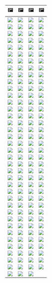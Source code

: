 | &#128444; | &#128444; | &#128444; | &#128444; |
|  ---  |  ---  |  ---  |  ---  |
| ![](https://codeberg.org/crimeflare/cloudflare-tor/raw/branch/master/image/2020_07_cloudflaredown.jpg) | ![](https://codeberg.org/crimeflare/cloudflare-tor/raw/branch/master/image/accdenied.jpg) | ![](https://codeberg.org/crimeflare/cloudflare-tor/raw/branch/master/image/annoyed.jpg) | ![](https://codeberg.org/crimeflare/cloudflare-tor/raw/branch/master/image/anonexist.jpg) |
| ![](https://codeberg.org/crimeflare/cloudflare-tor/raw/branch/master/image/aonurjm.jpg) | ![](https://codeberg.org/crimeflare/cloudflare-tor/raw/branch/master/image/apology.jpg) | ![](https://codeberg.org/crimeflare/cloudflare-tor/raw/branch/master/image/banvpn.jpg) | ![](https://codeberg.org/crimeflare/cloudflare-tor/raw/branch/master/image/banvpn2.jpg) |
| ![](https://codeberg.org/crimeflare/cloudflare-tor/raw/branch/master/image/blockedbyjustin.jpg) | ![](https://codeberg.org/crimeflare/cloudflare-tor/raw/branch/master/image/blockedbymatthewprince.jpg) | ![](https://codeberg.org/crimeflare/cloudflare-tor/raw/branch/master/image/blockedbymatthewprince2.jpg) | ![](https://codeberg.org/crimeflare/cloudflare-tor/raw/branch/master/image/border_patrol.jpg) |
| ![](https://codeberg.org/crimeflare/cloudflare-tor/raw/branch/master/image/browdifftbcx.gif) | ![](https://codeberg.org/crimeflare/cloudflare-tor/raw/branch/master/image/browserdiff.jpg) | ![](https://codeberg.org/crimeflare/cloudflare-tor/raw/branch/master/image/butitsdown.jpg) | ![](https://codeberg.org/crimeflare/cloudflare-tor/raw/branch/master/image/cf_deleteandkeep.jpg) |
| ![](https://codeberg.org/crimeflare/cloudflare-tor/raw/branch/master/image/cfblockbothuman.jpg) | ![](https://codeberg.org/crimeflare/cloudflare-tor/raw/branch/master/image/cfbloghtmledit.jpg) | ![](https://codeberg.org/crimeflare/cloudflare-tor/raw/branch/master/image/cfcenrev_01.jpg) | ![](https://codeberg.org/crimeflare/cloudflare-tor/raw/branch/master/image/cfcenrev_02.jpg) |
| ![](https://codeberg.org/crimeflare/cloudflare-tor/raw/branch/master/image/cfcenrev_03.jpg) | ![](https://codeberg.org/crimeflare/cloudflare-tor/raw/branch/master/image/cfdnsprob.jpg) | ![](https://codeberg.org/crimeflare/cloudflare-tor/raw/branch/master/image/cfdonate.jpg) | ![](https://codeberg.org/crimeflare/cloudflare-tor/raw/branch/master/image/cfdown2019.jpg) |
| ![](https://codeberg.org/crimeflare/cloudflare-tor/raw/branch/master/image/cfdowncfcom.jpg) | ![](https://codeberg.org/crimeflare/cloudflare-tor/raw/branch/master/image/cfdox_dox.jpg) | ![](https://codeberg.org/crimeflare/cloudflare-tor/raw/branch/master/image/cfdox_ex1.jpg) | ![](https://codeberg.org/crimeflare/cloudflare-tor/raw/branch/master/image/cfdox_ex2.jpg) |
| ![](https://codeberg.org/crimeflare/cloudflare-tor/raw/branch/master/image/cfdox_kill.jpg) | ![](https://codeberg.org/crimeflare/cloudflare-tor/raw/branch/master/image/cfdox_swat.jpg) | ![](https://codeberg.org/crimeflare/cloudflare-tor/raw/branch/master/image/cfdox_threat.jpg) | ![](https://codeberg.org/crimeflare/cloudflare-tor/raw/branch/master/image/cfdox_what.jpg) |
| ![](https://codeberg.org/crimeflare/cloudflare-tor/raw/branch/master/image/cferr1010bsig.jpg) | ![](https://codeberg.org/crimeflare/cloudflare-tor/raw/branch/master/image/cferr1016.jpg) | ![](https://codeberg.org/crimeflare/cloudflare-tor/raw/branch/master/image/cferr1016sp.jpg) | ![](https://codeberg.org/crimeflare/cloudflare-tor/raw/branch/master/image/cfhelp204144518.jpg) |
| ![](https://codeberg.org/crimeflare/cloudflare-tor/raw/branch/master/image/cfhelpforum.jpg) | ![](https://codeberg.org/crimeflare/cloudflare-tor/raw/branch/master/image/cfisnotanoption.jpg) | ![](https://codeberg.org/crimeflare/cloudflare-tor/raw/branch/master/image/cfmarketshare.jpg) | ![](https://codeberg.org/crimeflare/cloudflare-tor/raw/branch/master/image/cfsiryoublocked.jpg) |
| ![](https://codeberg.org/crimeflare/cloudflare-tor/raw/branch/master/image/cfspam01.jpg) | ![](https://codeberg.org/crimeflare/cloudflare-tor/raw/branch/master/image/cfspam02.jpg) | ![](https://codeberg.org/crimeflare/cloudflare-tor/raw/branch/master/image/cfspam03.jpg) | ![](https://codeberg.org/crimeflare/cloudflare-tor/raw/branch/master/image/cfspambrittany.jpg) |
| ![](https://codeberg.org/crimeflare/cloudflare-tor/raw/branch/master/image/cfspamtwtr.jpg) | ![](https://codeberg.org/crimeflare/cloudflare-tor/raw/branch/master/image/cfstrengthdata.jpg) | ![](https://codeberg.org/crimeflare/cloudflare-tor/raw/branch/master/image/cftestgoogle.jpg) | ![](https://codeberg.org/crimeflare/cloudflare-tor/raw/branch/master/image/cftmnt.jpg) |
| ![](https://codeberg.org/crimeflare/cloudflare-tor/raw/branch/master/image/cfublock.jpg) | ![](https://codeberg.org/crimeflare/cloudflare-tor/raw/branch/master/image/cfviopl_notdel.jpg) | ![](https://codeberg.org/crimeflare/cloudflare-tor/raw/branch/master/image/cfviopl_tp.jpg) | ![](https://codeberg.org/crimeflare/cloudflare-tor/raw/branch/master/image/cfvotm_01.jpg) |
| ![](https://codeberg.org/crimeflare/cloudflare-tor/raw/branch/master/image/cfvotm_02.jpg) | ![](https://codeberg.org/crimeflare/cloudflare-tor/raw/branch/master/image/cfwontobey.jpg) | ![](https://codeberg.org/crimeflare/cloudflare-tor/raw/branch/master/image/changeorgasn.jpg) | ![](https://codeberg.org/crimeflare/cloudflare-tor/raw/branch/master/image/changeorgtor.jpg) |
| ![](https://codeberg.org/crimeflare/cloudflare-tor/raw/branch/master/image/chinaphone.jpg) | ![](https://codeberg.org/crimeflare/cloudflare-tor/raw/branch/master/image/cloudflare_with_ddosguard.jpg) | ![](https://codeberg.org/crimeflare/cloudflare-tor/raw/branch/master/image/cloudflarechina.jpg) | ![](https://codeberg.org/crimeflare/cloudflare-tor/raw/branch/master/image/cloudflaredearuser.jpg) |
| ![](https://codeberg.org/crimeflare/cloudflare-tor/raw/branch/master/image/cloudflareinternalerror.jpg) | ![](https://codeberg.org/crimeflare/cloudflare-tor/raw/branch/master/image/cloudflareoutage-2020.jpg) | ![](https://codeberg.org/crimeflare/cloudflare-tor/raw/branch/master/image/crimeflare-logo.png) | ![](https://codeberg.org/crimeflare/cloudflare-tor/raw/branch/master/image/dhssaid.jpg) |
| ![](https://codeberg.org/crimeflare/cloudflare-tor/raw/branch/master/image/dnsfailtest.jpg) | ![](https://codeberg.org/crimeflare/cloudflare-tor/raw/branch/master/image/eastdakota_1273277839102656515.jpg) | ![](https://codeberg.org/crimeflare/cloudflare-tor/raw/branch/master/image/edw_snow.jpg) | ![](https://codeberg.org/crimeflare/cloudflare-tor/raw/branch/master/image/federalinterest.jpg) |
| ![](https://codeberg.org/crimeflare/cloudflare-tor/raw/branch/master/image/fedup_fucking_hcaptcha.jpg) | ![](https://codeberg.org/crimeflare/cloudflare-tor/raw/branch/master/image/firefox-cloudflare-dns-settings.jpg) | ![](https://codeberg.org/crimeflare/cloudflare-tor/raw/branch/master/image/firefoxdns.jpg) | ![](https://codeberg.org/crimeflare/cloudflare-tor/raw/branch/master/image/fixthedamn.jpg) |
| ![](https://codeberg.org/crimeflare/cloudflare-tor/raw/branch/master/image/freemoldybread.jpg) | ![](https://codeberg.org/crimeflare/cloudflare-tor/raw/branch/master/image/goodorbad.jpg) | ![](https://codeberg.org/crimeflare/cloudflare-tor/raw/branch/master/image/googlerecaptcha.jpg) | ![](https://codeberg.org/crimeflare/cloudflare-tor/raw/branch/master/image/hcaptcha_abrv.jpg) |
| ![](https://codeberg.org/crimeflare/cloudflare-tor/raw/branch/master/image/hcaptcha_chrome.jpg) | ![](https://codeberg.org/crimeflare/cloudflare-tor/raw/branch/master/image/honeypot.gif) | ![](https://codeberg.org/crimeflare/cloudflare-tor/raw/branch/master/image/howcfwork.jpg) | ![](https://codeberg.org/crimeflare/cloudflare-tor/raw/branch/master/image/howvpnwork.jpg) |
| ![](https://codeberg.org/crimeflare/cloudflare-tor/raw/branch/master/image/htmlalertcloudflare.jpg) | ![](https://codeberg.org/crimeflare/cloudflare-tor/raw/branch/master/image/htmlalertcloudflare2.jpg) | ![](https://codeberg.org/crimeflare/cloudflare-tor/raw/branch/master/image/iminurtls.jpg) | ![](https://codeberg.org/crimeflare/cloudflare-tor/raw/branch/master/image/imnotarobot.gif) |
| ![](https://codeberg.org/crimeflare/cloudflare-tor/raw/branch/master/image/imnotarobot.jpg) | ![](https://codeberg.org/crimeflare/cloudflare-tor/raw/branch/master/image/imunify360.jpg) | ![](https://codeberg.org/crimeflare/cloudflare-tor/raw/branch/master/image/isatpreview.jpg) | ![](https://codeberg.org/crimeflare/cloudflare-tor/raw/branch/master/image/ismmpreview.jpg) |
| ![](https://codeberg.org/crimeflare/cloudflare-tor/raw/branch/master/image/itsreallythatbad.jpg) | ![](https://codeberg.org/crimeflare/cloudflare-tor/raw/branch/master/image/iusetor_alith.jpg) | ![](https://codeberg.org/crimeflare/cloudflare-tor/raw/branch/master/image/liberapay.jpg) | ![](https://codeberg.org/crimeflare/cloudflare-tor/raw/branch/master/image/lynx_cloudflare.gif) |
| ![](https://codeberg.org/crimeflare/cloudflare-tor/raw/branch/master/image/matthew_prince.jpg) | ![](https://codeberg.org/crimeflare/cloudflare-tor/raw/branch/master/image/notfastervpn.jpg) | ![](https://codeberg.org/crimeflare/cloudflare-tor/raw/branch/master/image/nsaslide_prismcorp.gif) | ![](https://codeberg.org/crimeflare/cloudflare-tor/raw/branch/master/image/omsappl.jpg) |
| ![](https://codeberg.org/crimeflare/cloudflare-tor/raw/branch/master/image/omsdroid.jpg) | ![](https://codeberg.org/crimeflare/cloudflare-tor/raw/branch/master/image/omsirl.jpg) | ![](https://codeberg.org/crimeflare/cloudflare-tor/raw/branch/master/image/omsirl2.jpg) | ![](https://codeberg.org/crimeflare/cloudflare-tor/raw/branch/master/image/omsjsck.jpg) |
| ![](https://codeberg.org/crimeflare/cloudflare-tor/raw/branch/master/image/omsnote.jpg) | ![](https://codeberg.org/crimeflare/cloudflare-tor/raw/branch/master/image/omsstream.jpg) | ![](https://codeberg.org/crimeflare/cloudflare-tor/raw/branch/master/image/onemorestep.jpg) | ![](https://codeberg.org/crimeflare/cloudflare-tor/raw/branch/master/image/opennic.jpg) |
| ![](https://codeberg.org/crimeflare/cloudflare-tor/raw/branch/master/image/people.jpg) | ![](https://codeberg.org/crimeflare/cloudflare-tor/raw/branch/master/image/peopledonotthink.jpg) | ![](https://codeberg.org/crimeflare/cloudflare-tor/raw/branch/master/image/pizza.jpg) | ![](https://codeberg.org/crimeflare/cloudflare-tor/raw/branch/master/image/prism_gfe.jpg) |
| ![](https://codeberg.org/crimeflare/cloudflare-tor/raw/branch/master/image/prismattnsa.jpg) | ![](https://codeberg.org/crimeflare/cloudflare-tor/raw/branch/master/image/rssfeedovercf.jpg) | ![](https://codeberg.org/crimeflare/cloudflare-tor/raw/branch/master/image/runbeforeitstoolate.jpg) | ![](https://codeberg.org/crimeflare/cloudflare-tor/raw/branch/master/image/shadycloudflare.jpg) |
| ![](https://codeberg.org/crimeflare/cloudflare-tor/raw/branch/master/image/siteground.jpg) | ![](https://codeberg.org/crimeflare/cloudflare-tor/raw/branch/master/image/sniff2.gif) | ![](https://codeberg.org/crimeflare/cloudflare-tor/raw/branch/master/image/sorry.jpg) | ![](https://codeberg.org/crimeflare/cloudflare-tor/raw/branch/master/image/stopcf.jpg) |
| ![](https://codeberg.org/crimeflare/cloudflare-tor/raw/branch/master/image/tor_nontor_diff.jpg) | ![](https://codeberg.org/crimeflare/cloudflare-tor/raw/branch/master/image/twe_dz.jpg) | ![](https://codeberg.org/crimeflare/cloudflare-tor/raw/branch/master/image/twe_eptg.jpg) | ![](https://codeberg.org/crimeflare/cloudflare-tor/raw/branch/master/image/twe_ial.jpg) |
| ![](https://codeberg.org/crimeflare/cloudflare-tor/raw/branch/master/image/twe_jb.jpg) | ![](https://codeberg.org/crimeflare/cloudflare-tor/raw/branch/master/image/twe_lb.jpg) | ![](https://codeberg.org/crimeflare/cloudflare-tor/raw/branch/master/image/usershoulddecide.jpg) | ![](https://codeberg.org/crimeflare/cloudflare-tor/raw/branch/master/image/watcloudflare.jpg) |
| ![](https://codeberg.org/crimeflare/cloudflare-tor/raw/branch/master/image/wearetrulysorry.jpg) | ![](https://codeberg.org/crimeflare/cloudflare-tor/raw/branch/master/image/whoismp.jpg) | ![](https://codeberg.org/crimeflare/cloudflare-tor/raw/branch/master/image/whousetor.jpg) | ![](https://codeberg.org/crimeflare/cloudflare-tor/raw/branch/master/image/whydoihavetosolveacaptcha.jpg) |
| ![](https://codeberg.org/crimeflare/cloudflare-tor/raw/branch/master/image/word_cloudflarefree.jpg) | ![](https://codeberg.org/crimeflare/cloudflare-tor/raw/branch/master/image/wtfcf.jpg) | ![](https://codeberg.org/crimeflare/cloudflare-tor/raw/branch/master/image/telegram/0be13101e79fcb5e90c7e949c234040e.jpg) | ![](https://codeberg.org/crimeflare/cloudflare-tor/raw/branch/master/image/telegram/0ff5d6441c53720c194af7e61fbd89ac.jpg) |
| ![](https://codeberg.org/crimeflare/cloudflare-tor/raw/branch/master/image/telegram/003adf34b034f1eb38e83fcc41b045ab.jpg) | ![](https://codeberg.org/crimeflare/cloudflare-tor/raw/branch/master/image/telegram/4b644ffa2bfe836565dec686fb81238f.jpg) | ![](https://codeberg.org/crimeflare/cloudflare-tor/raw/branch/master/image/telegram/4cdf036c1e45f1e943dda3e26d4cffb9.jpg) | ![](https://codeberg.org/crimeflare/cloudflare-tor/raw/branch/master/image/telegram/8e3379b250ea970c8d59eba1d154b560.jpg) |
| ![](https://codeberg.org/crimeflare/cloudflare-tor/raw/branch/master/image/telegram/8f3ef93452628296440814c81b75bfeb.jpg) | ![](https://codeberg.org/crimeflare/cloudflare-tor/raw/branch/master/image/telegram/29b88092ed1f0091796d76baf07a7fbd.jpg) | ![](https://codeberg.org/crimeflare/cloudflare-tor/raw/branch/master/image/telegram/67a77bc9b1e1a741496716482f7f6322.jpg) | ![](https://codeberg.org/crimeflare/cloudflare-tor/raw/branch/master/image/telegram/79faadc7398477a7e1623af99a6ec9ae.jpg) |
| ![](https://codeberg.org/crimeflare/cloudflare-tor/raw/branch/master/image/telegram/320b8067457ce8c47838c4a07fad670b.jpg) | ![](https://codeberg.org/crimeflare/cloudflare-tor/raw/branch/master/image/telegram/668c1ba0df11d5d8ef81b24e767ea3f7.jpg) | ![](https://codeberg.org/crimeflare/cloudflare-tor/raw/branch/master/image/telegram/12134212fc9821e514a94888f3e2c902.jpg) | ![](https://codeberg.org/crimeflare/cloudflare-tor/raw/branch/master/image/telegram/a1e84595157d8ddc3985536878f53877.jpg) |
| ![](https://codeberg.org/crimeflare/cloudflare-tor/raw/branch/master/image/telegram/adf85b43581e1f68d4466c28e2c5c5fc.jpg) | ![](https://codeberg.org/crimeflare/cloudflare-tor/raw/branch/master/image/telegram/c81238387627b4bfd3dcd60f56d41626.jpg) | ![](https://codeberg.org/crimeflare/cloudflare-tor/raw/branch/master/image/telegram/cade80ec63cf119d8052cd5a8def2b3a.jpg) | ![](https://codeberg.org/crimeflare/cloudflare-tor/raw/branch/master/image/telegram/df2dc65af0ac66dcc68b3bfa9338bde3.jpg) |
| ![](https://codeberg.org/crimeflare/cloudflare-tor/raw/branch/master/image/telegram/f029fcf244af884f6628decb7b15a8a9.jpg) | ![](https://codeberg.org/crimeflare/cloudflare-tor/raw/branch/master/image/telegram/f6144c62db17a84c3bbd4d4f3eda8067.jpg) | ![](https://codeberg.org/crimeflare/cloudflare-tor/raw/branch/master/image/telegram/fe185b082ea67a734859b4ece650c4a5.jpg) |  |
